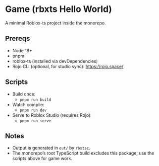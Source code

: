 # Game (rbxts Hello World)

A minimal Roblox-ts project inside the monorepo.

## Prereqs

- Node 18+
- pnpm
- roblox-ts (installed via devDependencies)
- Rojo CLI (optional, for studio sync): <https://rojo.space/>

## Scripts

- Build once:
  - `pnpm run build`
- Watch compile:
  - `pnpm run dev`
- Serve to Roblox Studio (requires Rojo):
  - `pnpm run serve`

## Notes

- Output is generated in `out/` by `rbxtsc`.
- The monorepo’s root TypeScript build excludes this package; use the scripts above for game work.
